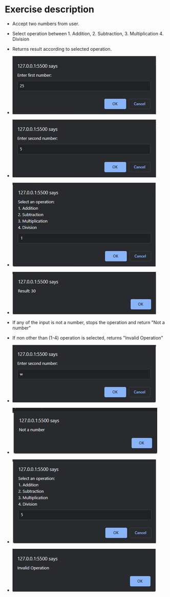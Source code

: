 # Exercise description
- Accept two numbers from user.
- Select operation between 1. Addition, 2. Subtraction, 3. Multiplication 4. Division
- Returns result according to selected operation.

- ![alt text](Images/input1.jpg)
- ![alt text](Images/input2.jpg)
- ![alt text](Images/operation.jpg)
- ![alt text](Images/result.jpg)

- If any of the input is not a number, stops the operation and return "Not a number"
- If non other than (1-4) operation is selected, returns "Invalid Operation"

- ![alt text](Images/input2wrong.jpg)
- ![alt text](Images/OutputNaN.jpg)
- ![alt text](Images/operationWrong.jpg)
- ![alt text](Images/OutputInvalidOperation.jpg)